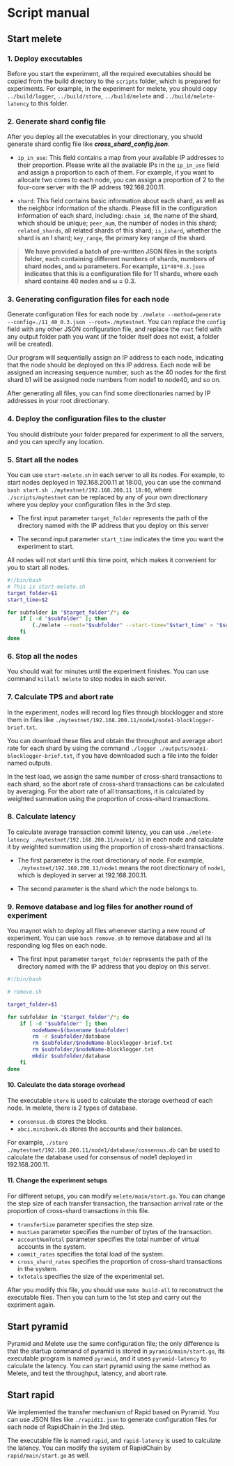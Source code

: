 # Script manual

## Start melete

### 1. Deploy executables

Before you start the experiment, all the required executables should be copied from the build directory to the `scripts` folder, which is prepared for experiments. For example, in the experiment for melete, you should copy `../build/logger`, `../build/store`, `../build/melete` and `../build/melete-latency` to this folder.

### 2. Generate shard config file

After you deploy all the executables in your directionary, you shuold generate shard config file like **_cross_shard_config.json_**.

- `ip_in_use`: This field contains a map from your available IP addresses to their proportion. Please write all the available IPs in the `ip_in_use` field and assign a proportion to each of them. For example, if you want to allocate two cores to each node, you can assign a proportion of 2 to the four-core server with the IP address 192.168.200.11.

- `shard`: This field contains basic information about each shard, as well as the neighbor information of the shards. Please fill in the configuration information of each shard, including: `chain_id`, the name of the shard, which should be unique; `peer_num`, the number of nodes in this shard; `related_shards`, all related shards of this shard; `is_ishard`, whether the shard is an I shard; `key_range`, the primary key range of the shard.

> **We have provided a batch of pre-written JSON files in the scripts folder, each containing different numbers of shards, numbers of shard nodes, and ω parameters. For example, `11*40*0.3.json` indicates that this is a configuration file for 11 shards, where each shard contains 40 nodes and ω = 0.3.**

### 3. Generating configuration files for each node

Generate configuration files for each node by `./melete --method=generate --config=./11_40_0.3.json --root=./mytestnet`. You can replace the `config` field with any other JSON configuration file, and replace the `root` field with any output folder path you want (if the folder itself does not exist, a folder will be created).

Our program will sequentially assign an IP address to each node, indicating that the node should be deployed on this IP address. Each node will be assigned an increasing sequence number, such as the 40 nodes for the first shard b1 will be assigned node numbers from node1 to node40, and so on.

After generating all files, you can find some directionaries named by IP addresses in your root directionary.

### 4. Deploy the configuration files to the cluster

You should distribute your folder prepared for experiment to all the servers, and you can specify any location.

### 5. Start all the nodes

You can use `start-melete.sh` in each server to all its nodes. For example, to start nodes deployed in 192.168.200.11 at 18:00, you can use the command `bash start.sh ./mytestnet/192.168.200.11 18:00`, where `./scripts/mytestnet` can be replaced by any of your own directionary where you deploy your configuration files in the 3rd step.

- The first input parameter `target_folder` represents the path of the directory named with the IP address that you deploy on this server

- The second input parameter `start_time` indicates the time you want the experiment to start.

All nodes will not start until this time point, which makes it convenient for you to start all nodes.

```bash
#!/bin/bash
# This is start-melete.sh
target_folder=$1
start_time=$2

for subfolder in "$target_folder"/*; do
    if [ -d "$subfolder" ]; then
        (./melete --root="$subfolder" --start-time="$start_time" > "$subfolder"/.out 2>&1 &)
    fi
done
```

### 6. Stop all the nodes

You should wait for minutes until the experiment finishes. You can use command `killall melete` to stop nodes in each server.

### 7. Calculate TPS and abort rate

In the experiment, nodes will record log files through blocklogger and store them in files like `./mytestnet/192.168.200.11/node1/node1-blocklogger-brief.txt`.

You can download these files and obtain the throughput and average abort rate for each shard by using the command `./logger ./outputs/node1-blocklogger-brief.txt`, if you have downloaded such a file into the folder named outputs.

In the test load, we assign the same number of cross-shard transactions to each shard, so the abort rate of cross-shard transactions can be calculated by averaging. For the abort rate of all transactions, it is calculated by weighted summation using the proportion of cross-shard transactions.

### 8. Calculate latency

To calculate average transaction commit latency, you can use `./melete-latency ./mytestnet/192.168.200.11/node1/ b1` in each node and calculate it by weighted summation using the proportion of cross-shard transactions.

- The first parameter is the root directionary of node. For example, `./mytestnet/192.168.200.11/node1` means the root directionary of `node1`, which is deployed in server at 192.168.200.11.

- The second parameter is the shard which the node belongs to.

### 9. Remove database and log files for another round of experiment

You maynot wish to deploy all files whenever starting a new round of experiment. You can use `bash remove.sh` to remove database and all its responding log files on each node.

- The first input parameter `target_folder` represents the path of the directory named with the IP address that you deploy on this server.

```bash
#!/bin/bash

# remove.sh

target_folder=$1

for subfolder in "$target_folder"/*; do
    if [ -d "$subfolder" ]; then
        nodeName=$(basename $subfolder)
        rm -r $subfolder/database
        rm $subfolder/$nodeName-blocklogger-brief.txt
        rm $subfolder/$nodeName-blocklogger.txt
        mkdir $subfolder/database
    fi
done
```

#### 10. Calculate the data storage overhead

The executable `store` is used to calculate the storage overhead of each node. In melete, there is 2 types of database.

- `consensus.db` stores the blocks.
- `abci.minibank.db` stores the accounts and their balances.

For example, `./store ./mytestnet/192.168.200.11/node1/database/consensus.db` can be used to calculate the database used for consensus of node1 deployed in 192.168.200.11.

#### 11. Change the experiment setups

For different setups, you can modify `melete/main/start.go`. You can change the step size of each transfer transaction, the transaction arrival rate or the proportion of cross-shard transactions in this file.

- `transferSize` parameter specifies the step size.
- `mustLen` parameter specifies the number of bytes of the transaction.
- `accountNumTotal` parameter specifies the total number of virtual accounts in the system.
- `commit_rates` specifies the total load of the system.
- `cross_shard_rates` specifies the proportion of cross-shard transactions in the system.
- `txTotals` specifies the size of the experimental set.

After you modify this file, you should use `make build-all` to reconstruct the executable files. Then you can turn to the 1st step and carry out the expriment again.

## Start pyramid

Pyramid and Melete use the same configuration file; the only difference is that the startup command of pyramid is stored in `pyramid/main/start.go`, its executable program is named `pyramid`, and it uses `pyramid-latency` to calculate the latency. You can start pyramid using the same method as Melete, and test the throughput, latency, and abort rate.

## Start rapid

We implemented the transfer mechanism of Rapid based on Pyramid. You can use JSON files like `./rapid11.json` to generate configuration files for each node of RapidChain in the 3rd step.

The executable file is named `rapid`, and `rapid-latency` is used to calculate the latency. You can modify the system of RapidChain by `rapid/main/start.go` as well.
